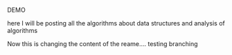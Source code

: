 DEMO

here I will be posting all the algorithms about data structures and analysis of algorithms

Now this is changing the content of the reame....
testing branching
